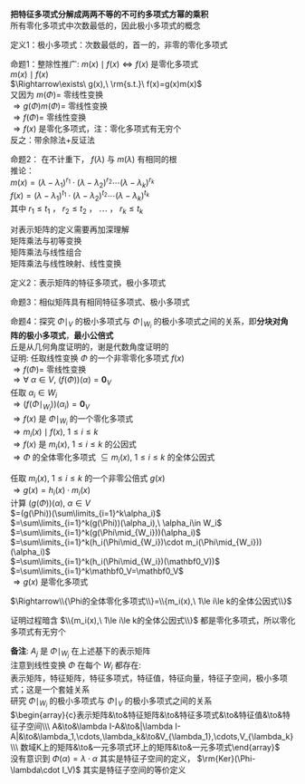 **把特征多项式分解成两两不等的不可约多项式方幂的乘积**  
所有零化多项式中次数最低的，因此极小多项式的概念  
  
定义1：极小多项式：次数最低的，首一的，非零的零化多项式  
  
命题1：整除性推广:  $m(x)\mid f(x)\iff f(x)$ 是零化多项式  
 $m(x)\mid f(x)$   
 $\Rightarrow\exists\ g(x),\ \rm{s.t.}\ f(x)=g(x)m(x)$   
又因为 $m(\Phi)=$ 零线性变换  
 $\Rightarrow g(\Phi)m(\Phi)=$ 零线性变换  
 $\Rightarrow f(\Phi)=$ 零线性变换  
 $\Rightarrow f(x)$ 是零化多项式，注：零化多项式有无穷个  
反之：带余除法+反证法  
  
命题2： 在不计重下， $f(\lambda)$ 与 $m(\lambda)$ 有相同的根  
推论：  
 $m(x)=(\lambda-\lambda_1)^{r_1}\cdot(\lambda-\lambda_2)^{r_2}\cdots(\lambda-\lambda_k)^{r_k}$   
 $f(x)=(\lambda-\lambda_1)^{t_1}\cdot(\lambda-\lambda_2)^{t_2}\cdots(\lambda-\lambda_k)^{t_k}$   
其中 $r_1\le t_1$ ， $r_2\le t_2$ ， $\cdots$ ， $r_k\le t_k$   
  
对表示矩阵的定义需要再加深理解  
矩阵乘法与初等变换  
矩阵乘法与线性组合  
矩阵乘法与线性映射、线性变换  
  
定义2：表示矩阵的特征多项式，极小多项式  
  
命题3：相似矩阵具有相同特征多项式、极小多项式  
  
命题4：探究 $\Phi\mid_V$ 的极小多项式与 $\Phi\mid_{W_i}$ 的极小多项式之间的关系，即**分块对角阵的极小多项式**，**最小公倍式**  
丘是从几何角度证明的，谢是代数角度证明的  
证明: 任取线性变换 $\Phi$ 的一个非零零化多项式 $f(x)$   
 $\Rightarrow f(\Phi)=$ 零线性变换  
 $\Rightarrow\forall\ \alpha\in V,\ (f(\Phi))(\alpha)=\mathbf0_V$   
任取 $\alpha_i\in W_i$   
 $\Rightarrow(f(\Phi\mid_{W_i}))(\alpha_i)=\mathbf0_V$   
 $\Rightarrow f(x)$ 是 $\Phi\mid_{W_i}$ 的一个零化多项式  
 $\Rightarrow m_i(x)\mid f(x),\ 1\le i\le k$   
 $\Rightarrow f(x)$ 是 $m_i(x),\ 1\le i\le k$ 的公因式  
 $\Rightarrow\Phi$ 的全体零化多项式 $\subseteq m_i(x),\ 1\le i\le k$ 的全体公因式  
  
任取 $m_i(x),\ 1\le i\le k$ 的一个非零公倍式 $g(x)$   
 $\Rightarrow g(x)=h_i(x)\cdot m_i(x)$   
计算 $(g(\Phi))(\alpha),\ \alpha\in V$   
 $=(g(\Phi))(\sum\limits_{i=1}^k\alpha_i)$   
 $=\sum\limits_{i=1}^k(g(\Phi))(\alpha_i),\ \alpha_i\in W_i$   
 $=\sum\limits_{i=1}^k(g(\Phi\mid_{W_i}))(\alpha_i)$   
 $=\sum\limits_{i=1}^k(h_i(\Phi\mid_{W_i})\cdot m_i(\Phi\mid_{W_i}))(\alpha_i)$   
 $=\sum\limits_{i=1}^k(h_i(\Phi\mid_{W_i})(\mathbf0_V))$   
 $=\sum\limits_{i=1}^k\mathbf0_V=\mathbf0_V$   
 $\Rightarrow g(x)$ 是零化多项式  
  
 $\Rightarrow\\{\Phi的全体零化多项式\\}=\\{m_i(x),\ 1\le i\le k的全体公因式\\}$   
  
证明过程暗含 $\\{m_i(x),\ 1\le i\le k的全体公因式\\}$ 都是零化多项式，所以零化多项式有无穷个  
  
**备注**:  $A_j$ 是 $\Phi\mid_{W_j}$ 在上述基下的表示矩阵  
注意到线性变换 $\Phi$ 在每个 $W_i$ 都存在:  
表示矩阵，特征矩阵，特征多项式，特征值，特征向量，特征子空间，极小多项式；这是一个套娃关系  
研究 $\Phi\mid_{W_i}$ 的极小多项式与 $\Phi\mid_{V}$ 的极小多项式之间的关系  
 $\begin{array}{c}表示矩阵&\to&特征矩阵&\to&特征多项式&\to&特征值&\to&特征子空间\\\ A&\to&\lambda I-A&\to&|\lambda I-A|&\to&\lambda_1,\cdots,\lambda_k&\to&V_{\lambda_1},\cdots,V_{\lambda_k}\\\ 数域K上的矩阵&\to&一元多项式环上的矩阵&\to&一元多项式\end{array}$   
没有意识到 $\Phi(\alpha)=\lambda\cdot\alpha$ 其实是特征子空间的定义， $\rm{Ker}(\Phi-\lambda\cdot I_V)$ 其实是特征子空间的等价定义  
  
